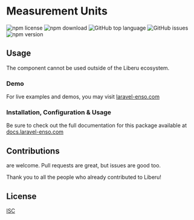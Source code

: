# Measurement Units

![npm license](https://img.shields.io/npm/l/@enso-ui/measurement-units.svg) 
![npm download](https://img.shields.io/npm/dm/@enso-ui/measurement-units.svg) 
![GitHub top language](https://img.shields.io/github/languages/top/enso-ui/measurement-units.svg) 
![GitHub issues](https://img.shields.io/github/issues/enso-ui/measurement-units.svg) 
![npm version](https://img.shields.io/npm/v/@enso-ui/measurement-units.svg) 

## Usage
The component cannot be used outside of the Liberu ecosystem.

### Demo

For live examples and demos, you may visit [laravel-enso.com](https://www.laravel-enso.com)

### Installation, Configuration & Usage

Be sure to check out the full documentation for this package available at [docs.laravel-enso.com](https://docs.laravel-enso.com/frontend/measurement-units.html)

## Contributions

are welcome. Pull requests are great, but issues are good too.

Thank you to all the people who already contributed to Liberu!

## License

[ISC](https://opensource.org/licenses/ISC)
